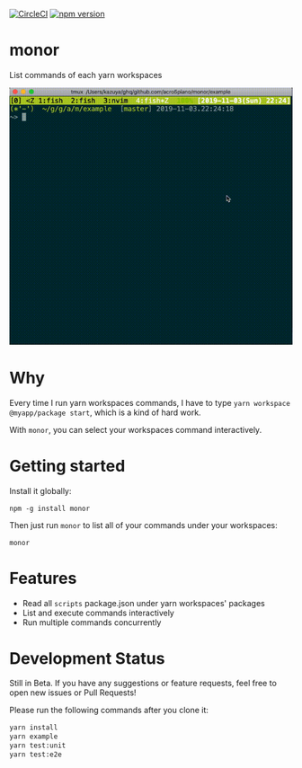 [![CircleCI](https://circleci.com/gh/acro5piano/monor.svg?style=svg)](https://circleci.com/gh/acro5piano/monor)
[![npm version](https://badge.fury.io/js/monor.svg)](https://badge.fury.io/js/monor)

# monor

List commands of each yarn workspaces

![image](https://raw.githubusercontent.com/acro5piano/monor/master/demo-96c1d58d40ca44a1fe157b0bd0295b43.gif)

# Why

Every time I run yarn workspaces commands, I have to type `yarn workspace @myapp/package start`, which is a kind of hard work.

With `monor`, you can select your workspaces command interactively.

# Getting started

Install it globally:

```
npm -g install monor
```

Then just run `monor` to list all of your commands under your workspaces:

```
monor
```

# Features

- Read all `scripts` package.json under yarn workspaces' packages
- List and execute commands interactively
- Run multiple commands concurrently

# Development Status

Still in Beta. If you have any suggestions or feature requests, feel free to open new issues or Pull Requests!

Please run the following commands after you clone it:

```
yarn install
yarn example
yarn test:unit
yarn test:e2e
```
